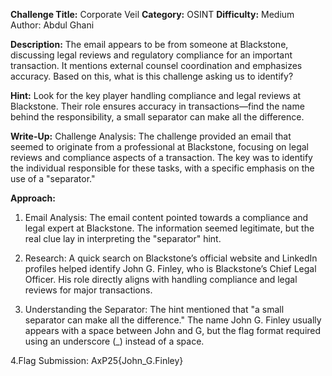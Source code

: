 **Challenge Title:** Corporate Veil
**Category:** OSINT 
**Difficulty:** Medium
Author: Abdul Ghani

**Description:**
The email appears to be from someone at Blackstone, discussing legal reviews and regulatory compliance for an important transaction. It mentions external counsel coordination and emphasizes accuracy. Based on this, what is this challenge asking us to identify?

**Hint:**
Look for the key player handling compliance and legal reviews at Blackstone. Their role ensures accuracy in transactions—find the name behind the responsibility, a small separator can make all the difference.

**Write-Up:**
Challenge Analysis:
The challenge provided an email that seemed to originate from a professional at Blackstone, focusing on legal reviews and compliance aspects of a transaction. The key was to identify the individual responsible for these tasks, with a specific emphasis on the use of a "separator."

**Approach:**

1. Email Analysis:
The email content pointed towards a compliance and legal expert at Blackstone. The information seemed legitimate, but the real clue lay in interpreting the "separator" hint.

2. Research:
A quick search on Blackstone’s official website and LinkedIn profiles helped identify John G. Finley, who is Blackstone’s Chief Legal Officer. His role directly aligns with handling compliance and legal reviews for major transactions.

3. Understanding the Separator:
The hint mentioned that "a small separator can make all the difference." The name John G. Finley usually appears with a space between John and G, but the flag format required using an underscore (_) instead of a space.

4.Flag Submission:
AxP25{John_G.Finley}

